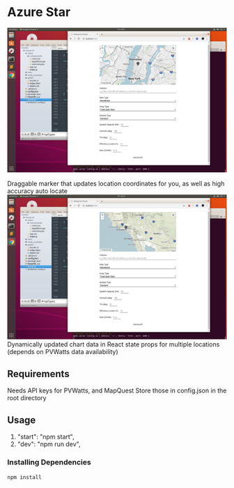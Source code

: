 # Azure Star
![azure-star](https://github.com/vintg/Azure-Star/blob/master/screenshots/Screenshot%20from%202019-03-15%2014-15-56.png)

Draggable marker that updates location coordinates for you, as well as high accuracy auto locate
![azure-star](https://github.com/vintg/Azure-Star/blob/master/screenshots/Screenshot%20from%202019-03-15%2014-16-32.png)
Dynamically updated chart data in React state props for multiple locations (depends on PVWatts data availability)



## Requirements
Needs API keys for PVWatts, and MapQuest
Store those in config.json in the root directory

## Usage

1. "start": "npm start",
2. "dev": "npm run dev",

### Installing Dependencies

```sh
npm install
```

